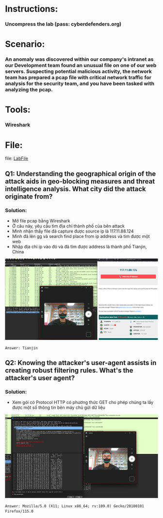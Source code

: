 # Instructions:
  ### Uncompress the lab (pass: cyberdefenders.org)

# Scenario:

  ### An anomaly was discovered within our company's intranet as our Development team found an unusual file on one of our web servers. Suspecting potential malicious activity, the network team has prepared a pcap file with critical network traffic for analysis for the security team, and you have been tasked with analyzing the pcap.

# Tools:
  ### Wireshark

# File:
file: [LabFile](LabFiles/c116-WebStrike.pcap)
  
## Q1: Understanding the geographical origin of the attack aids in geo-blocking measures and threat intelligence analysis. What city did the attack originate from?

### Solution:
* Mở file pcap bằng Wireshark
* Ở câu này, yêu cầu tìm địa chỉ thành phố của bên attack
* Mình nhận thấy file đã capture được source ip là 117.11.88.124
* Mình đã lên gg và search find place from ip address và tìm được một web
* Nhập địa chỉ ip vào đó và đã tìm được address là thành phố Tianjin, China

![image](Image/Q1.png)

`Answer: Tianjin`

## Q2: Knowing the attacker's user-agent assists in creating robust filtering rules. What's the attacker's user agent?
### Solution:
* Xem gói có Protocol HTTP có phương thức GET cho phép chúng ta lấy được một số thông tin bên máy chủ gửi dữ liệu

![image](Image/Q2.png)

`Answer: Mozilla/5.0 (X11; Linux x86_64; rv:109.0) Gecko/20100101 Firefox/115.0`
